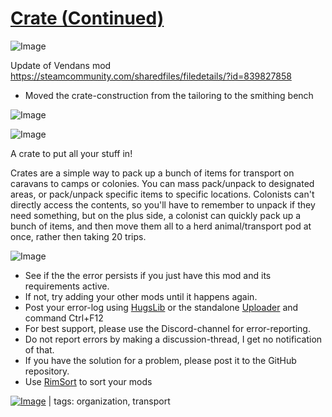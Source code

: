 # [Crate (Continued)](https://steamcommunity.com/sharedfiles/filedetails/?id=2591098624)

![Image](https://i.imgur.com/buuPQel.png)

Update of Vendans mod
https://steamcommunity.com/sharedfiles/filedetails/?id=839827858

- Moved the crate-construction from the tailoring to the smithing bench

![Image](https://i.imgur.com/pufA0kM.png)
	
![Image](https://i.imgur.com/Z4GOv8H.png)

A crate to put all your stuff in!

Crates are a simple way to pack up a bunch of items for transport on caravans to camps or colonies.  You can mass pack/unpack to designated areas, or pack/unpack specific items to specific locations.  Colonists can't directly access the contents, so you'll have to remember to unpack if they need something, but on the plus side, a colonist can quickly pack up a bunch of items, and then move them all to a herd animal/transport pod at once, rather then taking 20 trips.

![Image](https://i.imgur.com/PwoNOj4.png)



-  See if the the error persists if you just have this mod and its requirements active.
-  If not, try adding your other mods until it happens again.
-  Post your error-log using [HugsLib](https://steamcommunity.com/workshop/filedetails/?id=818773962) or the standalone [Uploader](https://steamcommunity.com/sharedfiles/filedetails/?id=2873415404) and command Ctrl+F12
-  For best support, please use the Discord-channel for error-reporting.
-  Do not report errors by making a discussion-thread, I get no notification of that.
-  If you have the solution for a problem, please post it to the GitHub repository.
-  Use [RimSort](https://github.com/RimSort/RimSort/releases/latest) to sort your mods

 

[![Image](https://img.shields.io/github/v/release/emipa606/Crate?label=latest%20version&style=plastic&color=9f1111&labelColor=black)](https://steamcommunity.com/sharedfiles/filedetails/changelog/2591098624) | tags:  organization,  transport

